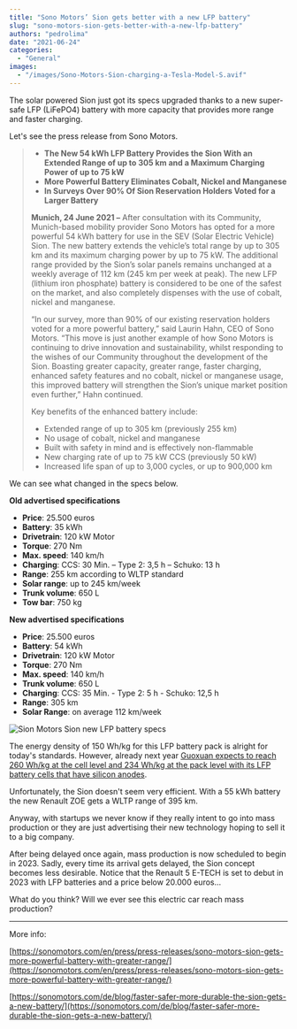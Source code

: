 ```yaml
---
title: "Sono Motors’ Sion gets better with a new LFP battery"
slug: "sono-motors-sion-gets-better-with-a-new-lfp-battery"
authors: "pedrolima"
date: "2021-06-24"
categories:
  - "General"
images:
  - "/images/Sono-Motors-Sion-charging-a-Tesla-Model-S.avif"
---
```


The solar powered Sion just got its specs upgraded thanks to a new super-safe LFP (LiFePO4) battery with more capacity that provides more range and faster charging.

Let's see the press release from Sono Motors.

> - **The New 54 kWh LFP Battery Provides the Sion With an Extended Range of up to 305 km and a Maximum Charging Power of up to 75 kW**
> - **More Powerful Battery Eliminates Cobalt, Nickel and Manganese**
> - **In Surveys Over 90% Of Sion Reservation Holders Voted for a Larger Battery**
> 
> **Munich, 24 June 2021 –** After consultation with its Community, Munich-based mobility provider Sono Motors has opted for a more powerful 54 kWh battery for use in the SEV (Solar Electric Vehicle) Sion. The new battery extends the vehicle’s total range by up to 305 km and its maximum charging power by up to 75 kW. The additional range provided by the Sion’s solar panels remains unchanged at a weekly average of 112 km (245 km per week at peak). The new LFP (lithium iron phosphate) battery is considered to be one of the safest on the market, and also completely dispenses with the use of cobalt, nickel and manganese.
> 
> “In our survey, more than 90% of our existing reservation holders voted for a more powerful battery,” said Laurin Hahn, CEO of Sono Motors. “This move is just another example of how Sono Motors is continuing to drive innovation and sustainability, whilst responding to the wishes of our Community throughout the development of the Sion. Boasting greater capacity, greater range, faster charging, enhanced safety features and no cobalt, nickel or manganese usage, this improved battery will strengthen the Sion’s unique market position even further,” Hahn continued.
> 
> Key benefits of the enhanced battery include:
> 
> - Extended range of up to 305 km (previously 255 km)
> - No usage of cobalt, nickel and manganese
> - Built with safety in mind and is effectively non-flammable
> - New charging rate of up to 75 kW CCS (previously 50 kW)
> - Increased life span of up to 3,000 cycles, or up to 900,000 km

We can see what changed in the specs below.

**Old advertised specifications**

- **Price**: 25.500 euros
- **Battery**: 35 kWh
- **Drivetrain**: 120 kW Motor
- **Torque**: 270 Nm
- **Max. speed**: 140 km/h
- **Charging**: CCS: 30 Min. – Type 2: 3,5 h – Schuko: 13 h
- **Range**: 255 km according to WLTP standard
- **Solar range**: up to 245 km/week
- **Trunk volume**: 650 L
- **Tow bar**: 750 kg

**New advertised specifications**

- **Price**: 25.500 euros
- **Battery**: 54 kWh
- **Drivetrain**: 120 kW Motor
- **Torque**: 270 Nm
- **Max. speed**: 140 km/h
- **Trunk volume**: 650 L
- **Charging**: CCS: 35 Min. - Type 2: 5 h - Schuko: 12,5 h
- **Range**: 305 km
- **Solar Range**: on average 112 km/week

![Sion Motors Sion new LFP battery specs](images/Sion-Motors-Sion-new-LFP-battery-specs.avif)

The energy density of 150 Wh/kg for this LFP battery pack is alright for today's standards. However, already next year [Guoxuan expects to reach 260 Wh/kg at the cell level and 234 Wh/kg at the pack level with its LFP battery cells that have silicon anodes](/2021/01/10/guoxuan-unveils-a-cobalt-free-lfp-pouch-battery-cell-with-212-wh-kg/).

Unfortunately, the Sion doesn't seem very efficient. With a 55 kWh battery the new Renault ZOE gets a WLTP range of 395 km.

Anyway, with startups we never know if they really intent to go into mass production or they are just advertising their new technology hoping to sell it to a big company.

After being delayed once again, mass production is now scheduled to begin in 2023. Sadly, every time its arrival gets delayed, the Sion concept becomes less desirable. Notice that the Renault 5 E-TECH is set to debut in 2023 with LFP batteries and a price below 20.000 euros...

What do you think? Will we ever see this electric car reach mass production?

---

More info:

[https://sonomotors.com/en/press/press-releases/sono-motors-sion-gets-more-powerful-battery-with-greater-range/](https://sonomotors.com/en/press/press-releases/sono-motors-sion-gets-more-powerful-battery-with-greater-range/)

[https://sonomotors.com/de/blog/faster-safer-more-durable-the-sion-gets-a-new-battery/](https://sonomotors.com/de/blog/faster-safer-more-durable-the-sion-gets-a-new-battery/)
